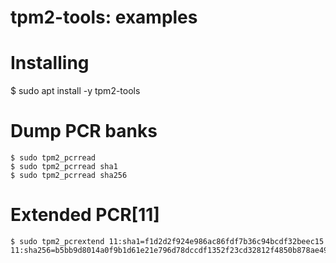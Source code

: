 tpm2-tools: examples
====================

Installing
==========

$ sudo apt install -y tpm2-tools

Dump PCR banks
==============

```
$ sudo tpm2_pcrread
$ sudo tpm2_pcrread sha1
$ sudo tpm2_pcrread sha256
```

Extended PCR[11]
================

```
$ sudo tpm2_pcrextend 11:sha1=f1d2d2f924e986ac86fdf7b36c94bcdf32beec15 11:sha256=b5bb9d8014a0f9b1d61e21e796d78dccdf1352f23cd32812f4850b878ae4944c
```
